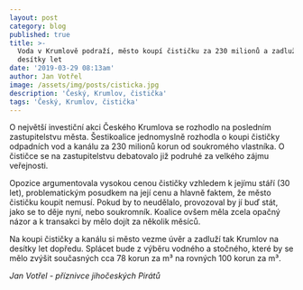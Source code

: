 ```yaml
---
layout: post
category: blog
published: true
title: >-
  Voda v Krumlově podraží, město koupí čističku za 230 milionů a zadluží se na
  desítky let
date: '2019-03-29 08:13am'
author: Jan Votřel
image: /assets/img/posts/cisticka.jpg
description: 'Český, Krumlov, čistička'
tags: 'Český, Krumlov, čistička'
---
```

O největší investiční akci Českého Krumlova se rozhodlo na posledním zastupitelstvu města. Šestikoalice jednomyslně rozhodla o koupi čističky odpadních vod a kanálu za 230 milionů korun od soukromého vlastníka. O čističce se na zastupitelstvu debatovalo již podruhé za velkého zájmu veřejnosti. 

Opozice argumentovala vysokou cenou čističky vzhledem k jejímu stáří (30 let), problematickým posudkem na její cenu a hlavně faktem, že město čističku koupit nemusí. Pokud by to neudělalo, provozoval by jí buď stát, jako se to děje nyní, nebo soukromník. Koalice ovšem měla zcela opačný názor a k transakci by mělo dojít za několik měsíců. 



Na koupi čističky a kanálu si město vezme úvěr a zadluží tak Krumlov na desítky let dopředu. Splácet bude z výběru vodného a stočného, které by se mělo zvýšit současných cca 78 korun za m³ na rovných 100 korun za m³.

_Jan Votřel - příznivce jihočeských Pirátů_
